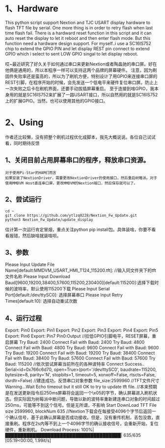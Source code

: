 # 1、Hardware
This python script support Nextion and TJC USART display hardware to flash TFT file by serial.
One more thing is in order to retry flash when last time flash fail. There is a hardward reset function in this script and it can auto reset the display to let it reboot and then enter flash mode.
But this function need a hardware design support. For myself..i use a SC16IS752 chip to extend the GPIO PIN and let display REST pin connect to extend GPIO which i select to sent LOW GPIO singal to let display reboot.

哎~最近研究了好久关于如何通过串口来更新Nextion或者陶晶驰的串口屏。好在他俩是通用的，所以本程序一样可以支持这两个品牌的屏幕硬件。
注意，因为刷固件失败率还是蛮高的，所以为了刷机方便，特别设计了用GPIO来连接串口屏的REST引脚，在程序开始的时候，会先发送一个低电平来硬件复位串口屏。防止上一次失败之后卡在刷机界面，还要手动拔插屏幕重启。
至于连接到啥GPIO，我本身用的就是SC16IS752来扩展了一路USART接口，所以自然用的就是SC16IS752上的扩展GPIO。当然，也可以使用其他的GPIO接口。

# 2、Using

作者还比较懒，没有把整个刷机过程优化成脚本，我先大概说说。各位自己试试看，同时期待反馈
## 1、关闭目前占用屏幕串口的程序，释放串口资源。
	对于使用Pi-Star的HAM们而言
	如果安装了NextionDriver，需要更改NextionDriver的使用接口，然后重启树莓派。对于使用MMDVM Host直连串口屏，更改MMDVM的Nextion端口，然后保存就可以了。
## 2、尝试运行
```
cd ~
git clone https://github.com/ytlzq0228/Nextion_Fw_Update.git
python3 Nextion_Fw_Update/update_display
```
估计第一次运行肯定冒烟，重点关注python pip install包。具体装啥，你要不看看报错，然后缺啥就装啥呗。

## 3、参数
Please Input Update File Name[default:MMDVM_USART_HMI_T124_115200.tft]: //输入同文件夹下的tft文件名称
Please Input Download Baud[9600,19200,38400,57600,115200,230400][default:115200]:选择下载时候的波特率，默认使用115200下载
Please Input Serial Port[default:/dev/ttySC0]: 选择屏幕串口
Please Input Retry Times[default:10]: 选择自动重试次数

## 4、运行过程
Export: Pin0
Export: Pin1
Export: Pin2
Export: Pin3
Export: Pin4
Export: Pin5
Export: Pin6
Export: Pin7
Pin0:Output //拉低GPIO引脚电平，RESET屏幕，重启屏幕
Try Baud:  2400
Connect Fail with Baud:  2400
Try Baud:  4800
Connect Fail with Baud:  4800
Try Baud:  9600
Connect Fail with Baud:  9600
Try Baud:  19200
Connect Fail with Baud:  19200
Try Baud:  38400
Connect Fail with Baud:  38400
Try Baud:  57600
Connect Fail with Baud:  57600
Try Baud:  115200
//依次尝试屏幕当前所在的各种波特率
Connect Success.. Serial<id=0x766c6d70, open=True>(port='/dev/ttySC0', baudrate=115200, bytesize=8, parity='N', stopbits=1, timeout=5, xonxoff=False, rtscts=False, dsrdtr=False) //建连成功，反馈串口对象参数
file_size:2599960 //TFT文件尺寸
Warning...Wait Echo timeout but it still OK to try to update tft file. //本来预期是在发送更新指令后250ms屏幕将会返回一个\x05的字节，确认屏幕进入刷机状态。但实际因为树莓派中断问题，导致以新的波特率重新建连串口对象的时间超过250ms，可能等不到这个信号。但是无所谓，不影响
Start DownLoad TFT File
size 2599960, blockNum 635 //Nextion下载会在每接受4096个字节后返回一个确认信号，基于此确认屏幕是否成功接收。但是，没有重传机制，丢包没救，直接重刷。程序在2s内等不到上一个4096字节的确认接收信号，会重新开始，复位硬件，重新刷机。
Download Process: 100%|██████████████████████████████████████| 635/635 [05:19<00:00,  1.99it/s]
